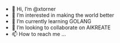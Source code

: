 - 👋 Hi, I’m @xtorner
- 👀 I’m interested in making the world better
- 🌱 I’m currently learning GOLANG 
- 💞️ I’m looking to collaborate on AIKREATE
- 📫 How to reach me ...

<!---
xtorner/xtorner is a ✨ special ✨ repository because its `README.md` (this file) appears on your GitHub profile.
You can click the Preview link to take a look at your changes.
--->
